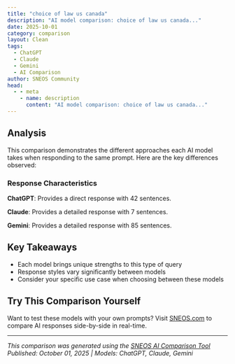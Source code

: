 ```yaml
---
title: "choice of law us canada"
description: "AI model comparison: choice of law us canada..."
date: 2025-10-01
category: comparison
layout: Clean
tags:
  - ChatGPT
  - Claude
  - Gemini
  - AI Comparison
author: SNEOS Community
head:
  - - meta
    - name: description
      content: "AI model comparison: choice of law us canada..."
---
```


<ChatComparison
  title="choice of law us canada"
  prompt="choice of law us canada"
  :responses='{"ChatGPT": "The choice of law in disputes involving the United States and Canada depends on the context of the legal issue, the nature of the dispute, and the relevant jurisdictional rules. Below is an overview of the general principles and considerations:\n\n### 1. **Choice of Law Overview**\n- **Choice of Law** refers to the rules a court applies to determine which jurisdiction\u2019s substantive laws will govern a legal dispute.\n- When parties or transactions cross international borders, such as between the U.S. and Canada, courts decide whether to apply U.S. law, Canadian law, or the law of a particular state or province.\n\n### 2. **Contracts**\n- **Parties\u2019 Choice:** Contracts often include a \u201Cchoice of law\u201D clause specifying which jurisdiction\u2019s laws govern the agreement. Courts generally honor such clauses unless doing so would violate public policy.\n- **Without a Choice Clause:** If the contract does not specify a choice of law, courts use choice of law principles, considering factors such as place of contracting, place of performance, location of parties, and the most significant relationship to the contract.\n\n### 3. **Torts**\n- In tort cases involving parties from the U.S. and Canada, courts analyze where the wrong occurred, where the harm was suffered, and which jurisdiction has the most significant interest.\n- For instance, if a car accident occurs in Canada involving a U.S. driver, Canadian courts likely apply Canadian tort law.\n\n### 4. **Commerce and Business**\n- Cross-border business disputes may involve complex choice of law issues, including trade regulations, tariffs, and compliance with both countries\u2019 laws.\n- Arbitration clauses with specified law and forum are commonly used to avoid litigating choice of law questions.\n\n### 5. **Family Law**\n- Family law issues such as divorce, child custody, and support often involve choice of law complexities.\n- Courts typically consider domicile or habitual residence to decide applicable law.\n \n### 6. **International Treaties and Agreements**\n- NAFTA (now USMCA), trade treaties, and bilateral agreements can influence choice of law and jurisdiction in commercial matters between U.S. and Canada.\n- Criminal law generally remains under each country\u2019s sovereignty, with extradition governed by treaties.\n\n### Practical Tips:\n- **Draft Clear Clauses:** If drafting cross-border contracts, specify governing law and dispute resolution methods.\n- **Consult Experts:** Choice of law can be complex across U.S. states and Canadian provinces, as laws vary significantly.\n- **Consider Enforcement:** Even if a U.S. court applies U.S. law, enforcement of judgments in Canada requires recognition by Canadian courts, and vice versa.\n\n---\n\nIf you have a specific scenario or legal issue in mind involving U.S.-Canada choice of law, please provide additional details for a more tailored explanation.", "Claude": "Choice of law between the US and Canada involves complex legal principles that determine which jurisdiction\u0027s laws apply to a dispute. Here\u0027s an overview:\n\n## Key Principles\n\n**Contract Disputes:**\n- Parties can generally choose which law governs their contract (choice of law clause)\n- Without a clause, courts typically apply the law of the jurisdiction with the most significant relationship to the transaction\n- Both countries generally respect party autonomy in choosing governing law\n\n**Tort Claims:**\n- Usually governed by the law where the injury occurred (lex loci delicti)\n- Some jurisdictions use \u0022most significant relationship\u0022 test\n- Modern trend considers where the parties are located and where the relationship is centered\n\n## Factors Courts Consider\n\n1. **Location of the parties**\n2. **Where the contract was made/performed**\n3. **Subject matter of the contract**\n4. **Place where the relationship is centered**\n5. **Public policy considerations**\n\n## Practical Considerations\n\n**Forum Selection:**\n- Choice of law often relates to forum selection (which court hears the case)\n- US and Canadian courts generally enforce forum selection clauses\n\n**Enforcement:**\n- Judgments from one country are generally enforceable in the other\n- Both countries are parties to various international conventions\n\n## Recommendations\n\n- Include clear choice of law and forum selection clauses in contracts\n- Consider which jurisdiction\u0027s laws are more favorable to your interests\n- Consult with attorneys licensed in relevant jurisdictions\n- Consider practical enforcement issues\n\nWould you like me to elaborate on any specific aspect or type of dispute?", "Gemini": "Okay, let\u0027s break down choice of law in the US and Canada, focusing on the key differences, similarities, and common scenarios. This is a complex area, so I\u0027ll provide a general overview. **Important Disclaimer: I am an AI and cannot provide legal advice. This information is for educational purposes only. Consult with a qualified attorney in the relevant jurisdiction for legal advice related to your specific situation.**\n\n**What is Choice of Law?**\n\nChoice of law (also known as \u0022conflict of laws\u0022 or \u0022private international law\u0022) refers to the set of rules a court uses to determine which jurisdiction\u0027s substantive law should be applied when a legal dispute involves more than one jurisdiction (e.g., different states within the US, or different countries like the US and Canada). It\u0027s a necessary step *after* a court has already determined that it has *jurisdiction* (the power to hear the case).\n\n**Why is Choice of Law Important?**\n\nThe outcome of a case can be dramatically different depending on which jurisdiction\u0027s law applies. For example:\n\n* **Contract Law:** The enforceability of certain contract clauses (like limitations of liability or arbitration agreements) can vary widely.\n* **Tort Law:** The standard of care, the types of damages recoverable, and the availability of defenses can differ significantly.\n* **Property Law:** The ownership and transfer of property are governed by the laws of the jurisdiction where the property is located (lex loci rei sitae).\n* **Family Law:** Divorce, child custody, and spousal support laws vary greatly, impacting the financial and personal outcomes of a case.\n\n**General Principles: US and Canada**\n\nBoth the US and Canada address choice of law through a combination of:\n\n* **Statutes:** Some specific statutes dictate which law applies in certain situations (e.g., the UN Convention on Contracts for the International Sale of Goods (CISG), which both countries have ratified, governs many international sales contracts).\n* **Common Law:** The majority of choice of law rules are developed through judicial precedent (case law).\n\n**Key Differences and Similarities**\n\nHere\u0027s a breakdown comparing and contrasting approaches in the US and Canada:\n\n| Feature | United States | Canada |\n| ----------------- | ------------------------------------------------------------------------------------------------------------------------------------------------------------------------ | ----------------------------------------------------------------------------------------------------------------------------------------------------------------------------------------------------- |\n| **Approach** | Primarily *governmental interest analysis* and the *most significant relationship* test (Restatement (Second) of Conflict of Laws). | A more rigid and traditional approach, emphasizing *connecting factors* and *certainty* (though modern approaches are evolving toward more flexibility). |\n| **Restatement** | The Restatement (Second) of Conflict of Laws is highly influential, but not binding law. Individual states are free to adopt or reject its principles. | No single unifying document like the Restatement. Each province develops its own choice of law rules, based on common law principles. |\n| **Contracts** | Emphasizes party autonomy (the right of parties to choose the governing law in their contract). Choice-of-law clauses are generally enforced unless against public policy. | Similar emphasis on party autonomy. Choice-of-law clauses are generally enforced, subject to public policy considerations and possibly statutory restrictions. |\n| **Torts** | *Most significant relationship* test. Courts consider factors like the place of injury, the place of conduct, the domicile/residence/nationality of the parties, and the place where the relationship is centered. | Traditionally, the *lex loci delicti* rule (law of the place where the tort occurred) applied. Modern trend is towards a more flexible approach considering relevant connecting factors. |\n| **Real Property** | *Lex loci rei sitae* (law of the place where the property is located) almost always applies. | *Lex loci rei sitae* is the almost universally accepted rule. |\n| **Federal System** | US states have their own choice of law rules, leading to potential variations. The *Erie Doctrine* requires federal courts sitting in diversity jurisdiction to apply the choice of law rules of the state in which they sit. | Canadian provinces have their own choice of law rules, but there is greater harmonization than in the US. Federal law can also play a role in certain areas. |\n| **Renvoi** | Generally disfavored. *Renvoi* occurs when the forum court\u0027s choice of law rule refers to the law of another jurisdiction, and that jurisdiction\u0027s choice of law rule refers back to the law of the forum (or to a third jurisdiction). US courts usually apply the *internal* law of the chosen jurisdiction, not its *whole* law (including its choice of law rules). | Canadian courts are more open to accepting renvoi in certain limited circumstances, especially in cases involving immovable property. |\n\n**Explanation of Key Concepts**\n\n* **Most Significant Relationship:** The court determines which jurisdiction has the most substantial connection to the issue in dispute, considering various factors relevant to the specific type of case (contract, tort, etc.). This is a flexible and fact-specific analysis.\n* **Governmental Interest Analysis:** The court examines the policies and interests of the involved jurisdictions to determine which jurisdiction has the greatest interest in having its law applied.\n* **Lex Loci Delicti:** The law of the place where the tort occurred governs the case. This is a traditional rule that is becoming less rigidly applied in many jurisdictions.\n* **Lex Loci Rei Sitae:** The law of the place where the property is located governs issues related to that property.\n* **Party Autonomy:** The principle that parties to a contract are generally free to choose the law that will govern their agreement.\n* **Connecting Factors:** Facts that link a legal dispute to a particular jurisdiction (e.g., place of contracting, place of performance, domicile of the parties).\n* **Public Policy Exception:** A court will not apply the law of another jurisdiction if it violates the fundamental public policy of the forum jurisdiction.\n\n**Examples**\n\n1. **Contract Dispute (US):** A contract between a California company and a New York company is formed in California but performed in New York. The contract has a clause stating \u0022California law governs.\u0022 A dispute arises. A court would likely uphold the choice-of-law clause, applying California law unless New York has a materially greater interest in the matter and application of California law would be contrary to a fundamental policy of New York.\n\n2. **Contract Dispute (Canada):** A contract is formed between a company in Ontario and a company in Quebec. The contract specifies that Ontario law governs. A Quebec court would generally uphold the choice of law clause, but it might refuse to enforce the clause if it violates a fundamental public policy of Quebec or a mandatory rule of Quebec law that applies regardless of the parties\u0027 choice.\n\n3. **Tort Case (US):** A car accident occurs in Nevada. The plaintiff is a resident of California, and the defendant is a resident of Arizona. A California court would likely apply the *most significant relationship* test to determine which state\u0027s law governs liability and damages. Factors considered would include the place of injury (Nevada), the domicile of the parties (California and Arizona), and the place where the conduct causing the injury occurred (Nevada).\n\n4. **Tort Case (Canada):** A person from British Columbia is injured in a car accident in Alberta, caused by a driver from Alberta. Traditionally, an Alberta court would apply Alberta law (lex loci delicti). However, a modern approach might consider whether British Columbia has a more significant relationship to the issue, potentially leading to the application of BC law.\n\n**Important Considerations**\n\n* **Specific Facts:** Choice of law analysis is highly fact-dependent. The specific circumstances of each case will determine which jurisdiction\u0027s law applies.\n* **Type of Case:** The choice of law rules can vary depending on the type of legal issue involved (contract, tort, property, etc.).\n* **Forum:** The choice of law rules of the jurisdiction where the lawsuit is filed (the forum) will govern the analysis.\n* **Evolving Law:** Choice of law rules are constantly evolving through court decisions.\n* **International Treaties:** Treaties such as the CISG can preempt domestic choice of law rules in certain international transactions.\n\n**In Summary**\n\nWhile both the US and Canada aim to achieve fairness and predictability in choice of law, their approaches differ. The US system tends to be more flexible and emphasizes governmental interests and relationships, while the Canadian system has historically been more rigid, focusing on connecting factors and the place where the cause of action arose. Both systems recognize party autonomy in contract law, but subject to public policy limitations. Given the complexity and the potential for significant variation based on the specific facts, consulting with a qualified attorney is crucial when choice of law issues arise.\n"}' 
  published-date="23:23"
/>

## Analysis

This comparison demonstrates the different approaches each AI model takes when responding to the same prompt. Here are the key differences observed:

### Response Characteristics

**ChatGPT**: Provides a direct response with 42 sentences. 

**Claude**: Provides a detailed response with 7 sentences. 

**Gemini**: Provides a detailed response with 85 sentences. 

## Key Takeaways

- Each model brings unique strengths to this type of query
- Response styles vary significantly between models
- Consider your specific use case when choosing between these models

## Try This Comparison Yourself

Want to test these models with your own prompts? Visit [SNEOS.com](https://sneos.com) to compare AI responses side-by-side in real-time.

---

*This comparison was generated using the [SNEOS AI Comparison Tool](https://sneos.com)*
*Published: October 01, 2025 | Models: ChatGPT, Claude, Gemini*
